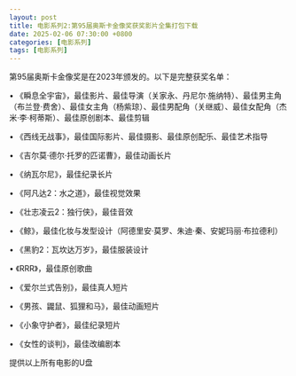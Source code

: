 ```yaml
---
layout: post
title: 电影系列2:第95届奥斯卡金像奖获奖影片全集打包下载
date: 2025-02-06 07:30:00 +0800
categories: [电影系列]
tags: [电影系列]
---
```


第95届奥斯卡金像奖是在2023年颁发的。以下是完整获奖名单：

• 《瞬息全宇宙》，最佳影片、最佳导演（关家永、丹尼尔·施纳特）、最佳男主角（布兰登·费舍）、最佳女主角（杨紫琼）、最佳男配角（关继威）、最佳女配角（杰米·李·柯蒂斯）、最佳原创剧本、最佳剪辑

• 《西线无战事》，最佳国际影片、最佳摄影、最佳原创配乐、最佳艺术指导

• 《吉尔莫·德尔·托罗的匹诺曹》，最佳动画长片

• 《纳瓦尔尼》，最佳纪录长片

• 《阿凡达2：水之道》，最佳视觉效果

• 《壮志凌云2：独行侠》，最佳音效

• 《鲸》，最佳化妆与发型设计（阿德里安·莫罗、朱迪·秦、安妮玛丽·布拉德利）

• 《黑豹2：瓦坎达万岁》，最佳服装设计

• 《RRR》，最佳原创歌曲

• 《爱尔兰式告别》，最佳真人短片

• 《男孩、鼹鼠、狐狸和马》，最佳动画短片

• 《小象守护者》，最佳纪录短片

• 《女性的谈判》，最佳改编剧本

提供以上所有电影的U盘